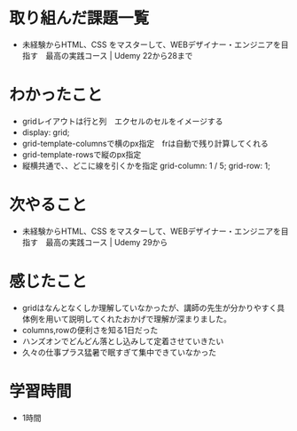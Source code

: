 # 取り組んだ課題一覧
- 未経験からHTML、CSS をマスターして、WEBデザイナー・エンジニアを目指す　最高の実践コース | Udemy 22から28まで

# わかったこと
- gridレイアウトは行と列　エクセルのセルをイメージする
- display: grid;　
- grid-template-columnsで横のpx指定　frは自動で残り計算してくれる
- grid-template-rowsで縦のpx指定
- 縦横共通で、、どこに線を引くかを指定  grid-column: 1 / 5;  grid-row: 1;


# 次やること
- 未経験からHTML、CSS をマスターして、WEBデザイナー・エンジニアを目指す　最高の実践コース | Udemy 29から

# 感じたこと
- gridはなんとなくしか理解していなかったが、講師の先生が分かりやすく具体例を用いて説明してくれたおかげで理解が深まりました。
- columns,rowの便利さを知る1日だった
- ハンズオンでどんどん落とし込みして定着させていきたい
- 久々の仕事プラス猛暑で眠すぎて集中できていなかった

# 学習時間
- 1時間
